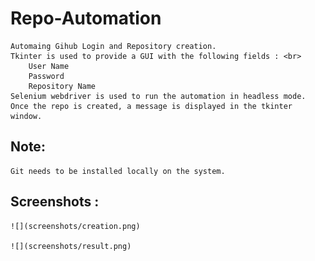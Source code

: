 # Repo-Automation <br>
	Automaing Gihub Login and Repository creation.
	Tkinter is used to provide a GUI with the following fields : <br>
		User Name
		Password
		Repository Name
	Selenium webdriver is used to run the automation in headless mode.
	Once the repo is created, a message is displayed in the tkinter window.

## Note: <br>
	Git needs to be installed locally on the system.

## Screenshots : <br>
	![](screenshots/creation.png)

	![](screenshots/result.png)